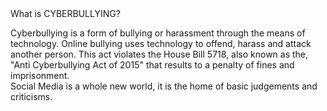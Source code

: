 <!DOCTYPE html>
<html>
<head>
	<title>At Odds with Cyberbullying</title>
</head>
	<body>
		What is CYBERBULLYING?<p>Cyberbullying is a form of bullying or harassment through the means of technology. Online bullying uses technology to offend, harass and attack another person. This act violates the House Bill 5718, also known as the, "Anti Cyberbullying Act of 2015" that results to a penalty of fines and imprisonment.<br>Social Media is a whole new world, it is the home of basic judgements and criticisms.
